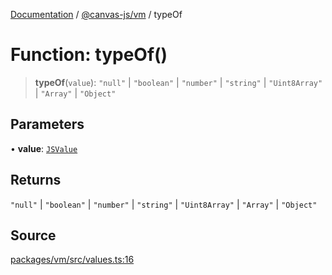 [Documentation](../../../index.md) / [@canvas-js/vm](../index.md) / typeOf

# Function: typeOf()

> **typeOf**(`value`): `"null"` \| `"boolean"` \| `"number"` \| `"string"` \| `"Uint8Array"` \| `"Array"` \| `"Object"`

## Parameters

• **value**: [`JSValue`](../type-aliases/JSValue.md)

## Returns

`"null"` \| `"boolean"` \| `"number"` \| `"string"` \| `"Uint8Array"` \| `"Array"` \| `"Object"`

## Source

[packages/vm/src/values.ts:16](https://github.com/canvasxyz/canvas/blob/4c6b729f/packages/vm/src/values.ts#L16)
